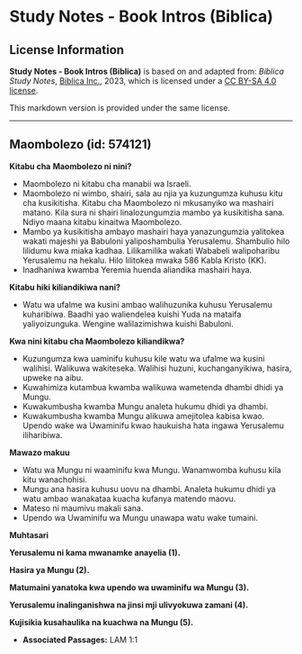# Study Notes - Book Intros (Biblica)

## License Information

**Study Notes - Book Intros (Biblica)** is based on and adapted from: _Biblica Study Notes_, [Biblica Inc.](https://www.biblica.com/), 2023, which is licensed under a [CC BY-SA 4.0 license](https://creativecommons.org/licenses/by-sa/4.0/legalcode.en).

This markdown version is provided under the same license.



--------------------------------

## Maombolezo (id: 574121)

**Kitabu cha** **Maombolezo ni nini?**

* Maombolezo ni kitabu cha manabii wa Israeli.
* Maombolezo ni wimbo, shairi, sala au njia ya kuzungumza kuhusu kitu cha kusikitisha. Kitabu cha Maombolezo ni mkusanyiko wa mashairi matano. Kila sura ni shairi linalozungumzia mambo ya kusikitisha sana. Ndiyo maana kitabu kinaitwa Maombolezo.
* Mambo ya kusikitisha ambayo mashairi haya yanazungumzia yalitokea wakati majeshi ya Babuloni yaliposhambulia Yerusalemu. Shambulio hilo lilidumu kwa miaka kadhaa. Lilikamilika wakati Wababeli walipoharibu Yerusalemu na hekalu. Hilo lilitokea mwaka 586 Kabla Kristo (KK).
* Inadhaniwa kwamba Yeremia huenda aliandika mashairi haya.

**Kitabu hiki kiliandikiwa nani?**

* Watu wa ufalme wa kusini ambao walihuzunika kuhusu Yerusalemu kuharibiwa. Baadhi yao waliendelea kuishi Yuda na mataifa yaliyoizunguka. Wengine walilazimishwa kuishi Babuloni.

**Kwa nini kitabu cha Maombolezo kiliandikwa?**

* Kuzungumza kwa uaminifu kuhusu kile watu wa ufalme wa kusini walihisi. Walikuwa wakiteseka. Walihisi huzuni, kuchanganyikiwa, hasira, upweke na aibu.
* Kuwahimiza kutambua kwamba walikuwa wametenda dhambi dhidi ya Mungu.
* Kuwakumbusha kwamba Mungu analeta hukumu dhidi ya dhambi.
* Kuwakumbusha kwamba Mungu alikuwa amejitolea kabisa kwao. Upendo wake wa Uwaminifu kwao haukuisha hata ingawa Yerusalemu iliharibiwa.

**Mawazo makuu**

* Watu wa Mungu ni waaminifu kwa Mungu. Wanamwomba kuhusu kila kitu wanachohisi.
* Mungu ana hasira kuhusu uovu na dhambi. Analeta hukumu dhidi ya watu ambao wanakataa kuacha kufanya matendo maovu.
* Mateso ni maumivu makali sana.
* Upendo wa Uwaminifu wa Mungu unawapa watu wake tumaini.

**Muhtasari**

**Yerusalemu ni kama mwanamke anayelia (1\).**

**Hasira ya Mungu (2\).**

**Matumaini yanatoka kwa upendo wa uwaminifu wa Mungu (3\).**

**Yerusalemu inalinganishwa na jinsi mji ulivyokuwa zamani (4\).**

**Kujisikia kusahaulika na kuachwa na Mungu (5\).**

* **Associated Passages:** LAM 1:1

